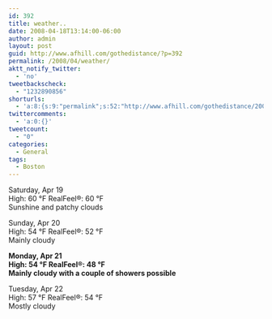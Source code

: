 ```yaml
---
id: 392
title: weather..
date: 2008-04-18T13:14:00-06:00
author: admin
layout: post
guid: http://www.afhill.com/gothedistance/?p=392
permalink: /2008/04/weather/
aktt_notify_twitter:
  - 'no'
tweetbackscheck:
  - "1232890856"
shorturls:
  - 'a:8:{s:9:"permalink";s:52:"http://www.afhill.com/gothedistance/2008/04/weather/";s:7:"tinyurl";s:25:"http://tinyurl.com/dctg3f";s:4:"isgd";s:17:"http://is.gd/h9PL";s:5:"bitly";s:20:"http://bit.ly/3QywGN";s:5:"snipr";s:22:"http://snipr.com/aozp6";s:5:"snurl";s:22:"http://snurl.com/aozp6";s:7:"snipurl";s:24:"http://snipurl.com/aozp6";s:4:"trim";s:17:"http://tr.im/cjjc";}'
twittercomments:
  - 'a:0:{}'
tweetcount:
  - "0"
categories:
  - General
tags:
  - Boston
---
```

Saturday, Apr 19  
High: 60 °F RealFeel®: 60 °F  
Sunshine and patchy clouds

Sunday, Apr 20  
High: 54 °F RealFeel®: 52 °F  
Mainly cloudy

**Monday, Apr 21  
High: 54 °F RealFeel®: 48 °F  
Mainly cloudy with a couple of showers possible**

Tuesday, Apr 22  
High: 57 °F RealFeel®: 54 °F  
Mostly cloudy